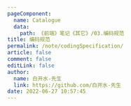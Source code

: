 ```yaml
---
pageComponent: 
  name: Catalogue
  data: 
    path: 《前端》笔记《其它》/03.编码规范
title: 编码规范
permalink: /note/codingSpecification/
article: false
comment: false
editLink: false
author: 
  name: 白开水-先生
  link: https://github.com/白开水-先生
date: 2022-06-27 10:57:45
---
```

